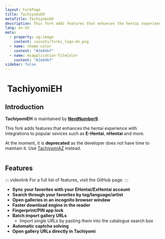 ```yaml
---
layout: ForkPage
title: TachiyomiEH
metaTitle: TachiyomiEH
description: This fork adds features that enhances the hentai experience with integrations to popular sevices such as E-Hentai, nHentai and more.
lang: en-US
meta:
  - property: og:image
    content: /assets/forks_logo-eh.png
  - name: theme-color
    content: "#2e84bf"
  - name: msapplication-TileColor
    content: "#2e84bf"
sidebar: false
---
```


# <img class="headerLogo" :src="$withBase('/assets/forks_logo-eh.png')"> TachiyomiEH <Badge text="Deprecated" type="error" vertical="middle" />

<ForkButtons forkName="TachiyomiEH" downloadForkLink="https://api.github.com/repos/NerdNumber9/TachiyomiEH/releases/latest" githubForkLink="https://github.com/NerdNumber9/TachiyomiEH"/>

## Introduction
**TachiyomiEH** is maintained by **[NerdNumber9](https://github.com/NerdNumber9)**.

This fork adds features that enhances the hentai experience with integrations to popular sevices such as **E-Hentai**, **nHentai** and more.

At the moment, it is **deprecated** as the developer does not have time to maintain it. Use [TachiyomiAZ](/forks/TachiyomiAZ) instead.

<img class="zoomable" :src="$withBase('/assets/forks_banner-eh.png')"/>

## Features
::: videolink
For a full list of features, visit the GitHub page.
:::

- **Sync your favorites with your EHentai/ExHentai account**
- **Search through your favorites by tag/language/artist**
- **Open galleries in an incognito browser window**
- **Faster download engine in the reader**
- **Fingerprint/PIN app lock**
- **Batch import gallery URLs**
  - Import single URLs by pasting them into the catalogue search box
- **Automatic captcha solving**
- **Open gallery URLs directly in Tachiyomi**
